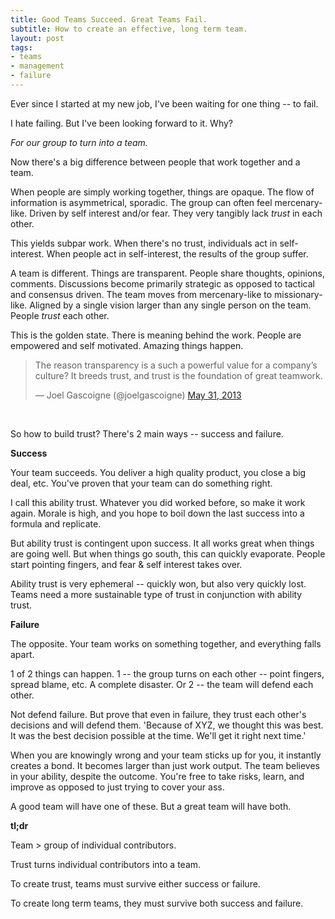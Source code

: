 ```yaml
---
title: Good Teams Succeed. Great Teams Fail.
subtitle: How to create an effective, long term team.
layout: post
tags:
- teams
- management
- failure
---
```


Ever since I started at my new job, I've been waiting for one thing -- to fail. 

I hate failing. But I've been looking forward to it. Why? 

*For our group to turn into a team.*

Now there's a big difference between people that work together and a team. 

When people are simply working together, things are opaque. The flow of information is asymmetrical, sporadic.  The group can often feel mercenary-like. Driven by self interest and/or fear. They very tangibly lack *trust* in each other.

This yields subpar work. When there's no trust, individuals act in self-interest. When people act in self-interest, the results of the group suffer.

A team is different. Things are transparent. People share thoughts, opinions, comments. Discussions become primarily strategic as opposed to tactical and consensus driven. The team moves from mercenary-like to missionary-like. Aligned by a single vision larger than any single person on the team. People *trust* each other.

This is the golden state. There is meaning behind the work. People are empowered and self motivated. Amazing things happen.

<blockquote class="twitter-tweet"><p>The reason transparency is a such a powerful value for a company’s culture? It breeds trust, and trust is the foundation of great teamwork.</p>&mdash; Joel Gascoigne (@joelgascoigne) <a href="https://twitter.com/joelgascoigne/statuses/340499460696203264">May 31, 2013</a></blockquote>

<br>

So how to build trust? There's 2 main ways -- success and failure.  

**Success**

Your team succeeds. You deliver a high quality product, you close a big deal, etc. You've proven that your team can do something right.

I call this ability trust. Whatever you did worked before, so make it work again. Morale is high, and you hope to boil down the last success into a formula and replicate.

But ability trust is contingent upon success. It all works great when things are going well. But when things go south, this can quickly evaporate. People start pointing fingers, and fear & self interest takes over. 

Ability trust is very ephemeral -- quickly won, but also very quickly lost. Teams need a more sustainable type of trust in conjunction with ability trust.

**Failure**

The opposite. Your team works on something together, and everything falls apart. 

1 of 2 things can happen. 1 -- the group turns on each other -- point fingers, spread blame, etc. A complete disaster. Or 2 -- the team will defend each other. 

Not defend failure. But prove that even in failure, they trust each other's decisions and will defend them. 'Because of XYZ, we thought this was best. It was the best decision possible at the time. We'll get it right next time.'

When you are knowingly wrong and your team sticks up for you, it instantly creates a bond. It becomes larger than just work output. The team believes in your ability, despite the outcome. You're free to take risks, learn, and improve as opposed to just trying to cover your ass.

A good team will have one of these. But a great team will have both.

**tl;dr**

Team > group of individual contributors. 

Trust turns individual contributors into a team.

To create trust, teams must survive either success or failure.

To create long term teams, they must survive both success and failure.